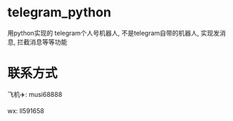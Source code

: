 # telegram_python
用python实现的 telegram个人号机器人,  不是telegram自带的机器人, 实现发消息, 拦截消息等等功能


# 联系方式

飞机✈️: musi68888

wx: ll591658
